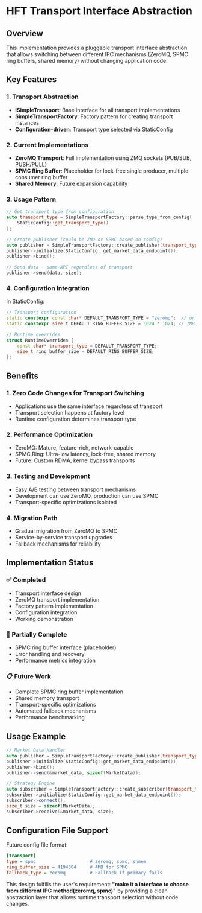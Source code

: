 # HFT Transport Interface Abstraction

## Overview

This implementation provides a pluggable transport interface abstraction that allows switching between different IPC mechanisms (ZeroMQ, SPMC ring buffers, shared memory) without changing application code.

## Key Features

### 1. Transport Abstraction
- **ISimpleTransport**: Base interface for all transport implementations
- **SimpleTransportFactory**: Factory pattern for creating transport instances
- **Configuration-driven**: Transport type selected via StaticConfig

### 2. Current Implementations
- **ZeroMQ Transport**: Full implementation using ZMQ sockets (PUB/SUB, PUSH/PULL)
- **SPMC Ring Buffer**: Placeholder for lock-free single producer, multiple consumer ring buffer
- **Shared Memory**: Future expansion capability

### 3. Usage Pattern

```cpp
// Get transport type from configuration
auto transport_type = SimpleTransportFactory::parse_type_from_config(
    StaticConfig::get_transport_type()
);

// Create publisher (could be ZMQ or SPMC based on config)
auto publisher = SimpleTransportFactory::create_publisher(transport_type);
publisher->initialize(StaticConfig::get_market_data_endpoint());
publisher->bind();

// Send data - same API regardless of transport
publisher->send(data, size);
```

### 4. Configuration Integration

In StaticConfig:
```cpp
// Transport configuration
static constexpr const char* DEFAULT_TRANSPORT_TYPE = "zeromq";  // or "spmc"
static constexpr size_t DEFAULT_RING_BUFFER_SIZE = 1024 * 1024; // 1MB

// Runtime overrides
struct RuntimeOverrides {
    const char* transport_type = DEFAULT_TRANSPORT_TYPE;
    size_t ring_buffer_size = DEFAULT_RING_BUFFER_SIZE;
};
```

## Benefits

### 1. **Zero Code Changes for Transport Switching**
- Applications use the same interface regardless of transport
- Transport selection happens at factory level
- Runtime configuration determines transport type

### 2. **Performance Optimization**
- ZeroMQ: Mature, feature-rich, network-capable
- SPMC Ring: Ultra-low latency, lock-free, shared memory
- Future: Custom RDMA, kernel bypass transports

### 3. **Testing and Development**
- Easy A/B testing between transport mechanisms
- Development can use ZeroMQ, production can use SPMC
- Transport-specific optimizations isolated

### 4. **Migration Path**
- Gradual migration from ZeroMQ to SPMC
- Service-by-service transport upgrades
- Fallback mechanisms for reliability

## Implementation Status

### ✅ Completed
- Transport interface design
- ZeroMQ transport implementation
- Factory pattern implementation
- Configuration integration
- Working demonstration

### 🚧 Partially Complete
- SPMC ring buffer interface (placeholder)
- Error handling and recovery
- Performance metrics integration

### 📋 Future Work
- Complete SPMC ring buffer implementation
- Shared memory transport
- Transport-specific optimizations
- Automated fallback mechanisms
- Performance benchmarking

## Usage Example

```cpp
// Market Data Handler
auto publisher = SimpleTransportFactory::create_publisher(transport_type);
publisher->initialize(StaticConfig::get_market_data_endpoint());
publisher->bind();
publisher->send(&market_data, sizeof(MarketData));

// Strategy Engine  
auto subscriber = SimpleTransportFactory::create_subscriber(transport_type);
subscriber->initialize(StaticConfig::get_market_data_endpoint());
subscriber->connect();
size_t size = sizeof(MarketData);
subscriber->receive(&market_data, size);
```

## Configuration File Support

Future config file format:
```ini
[transport]
type = spmc                    # zeromq, spmc, shmem
ring_buffer_size = 4194304     # 4MB for SPMC
fallback_type = zeromq         # Fallback if primary fails
```

This design fulfills the user's requirement: **"make it a interface to choose from different IPC method(zeromq, spmc)"** by providing a clean abstraction layer that allows runtime transport selection without code changes.
